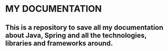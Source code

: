 # MY DOCUMENTATION

## This is a repository to save all my documentation about Java, Spring and all the technologies, libraries and frameworks around.
